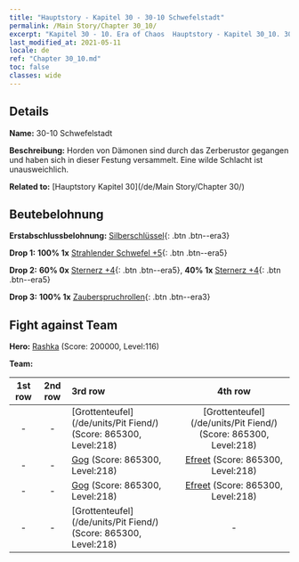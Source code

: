 ```yaml
---
title: "Hauptstory - Kapitel 30 - 30-10 Schwefelstadt"
permalink: /Main Story/Chapter 30_10/
excerpt: "Kapitel 30 - 10. Era of Chaos  Hauptstory - Kapitel 30_10. 30-10 Schwefelstadt"
last_modified_at: 2021-05-11
locale: de
ref: "Chapter 30_10.md"
toc: false
classes: wide
---
```


## Details

 **Name:** 30-10 Schwefelstadt

 **Beschreibung:** Horden von Dämonen sind durch das Zerberustor gegangen und haben sich in dieser Festung versammelt. Eine wilde Schlacht ist unausweichlich.

 **Related to:** [Hauptstory Kapitel 30](/de/Main Story/Chapter 30/)

## Beutebelohnung

 **Erstabschlussbelohnung:** [Silberschlüssel](/ItemsDE/con_693/){: .btn .btn--era3}

 **Drop 1:** **100% 1x** [Strahlender Schwefel +5](/ItemsDE/mat_99/){: .btn .btn--era5}

 **Drop 2:** **60% 0x** [Sternerz +4](/ItemsDE/mat_89/){: .btn .btn--era5}, **40% 1x** [Sternerz +4](/ItemsDE/mat_89/){: .btn .btn--era5}

 **Drop 3:** **100% 1x** [Zauberspruchrollen](/ItemsDE/con_694/){: .btn .btn--era3}


## Fight against Team
 **Hero:** [Rashka](/de/heroes/Rashka/) (Score: 200000, Level:116)

 **Team:**


  | 1st row | 2nd row | 3rd row | 4th row |
  |:----:|:----:|:----|:----:|
  | - | - | [Grottenteufel](/de/units/Pit Fiend/) (Score: 865300, Level:218)  | [Grottenteufel](/de/units/Pit Fiend/) (Score: 865300, Level:218)  |
  | - | - | [Gog](/de/units/Gog/) (Score: 865300, Level:218)  | [Efreet](/de/units/Efreeti/) (Score: 865300, Level:218)  |
  | - | - | [Gog](/de/units/Gog/) (Score: 865300, Level:218)  | [Efreet](/de/units/Efreeti/) (Score: 865300, Level:218)  |
  | - | - | [Grottenteufel](/de/units/Pit Fiend/) (Score: 865300, Level:218)  | - |


